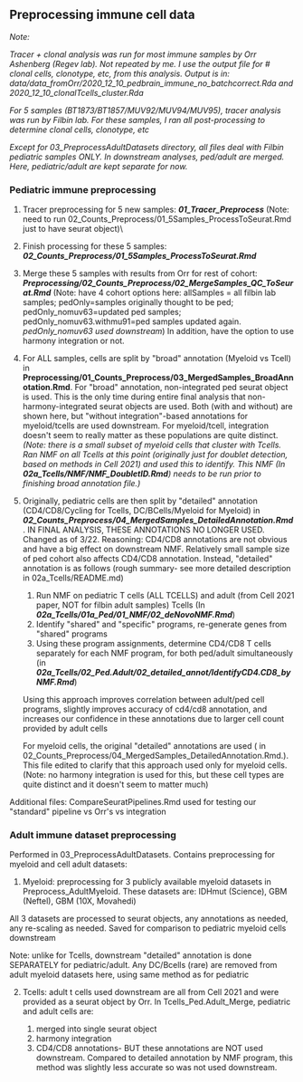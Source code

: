 
## Preprocessing immune cell data

*Note:*

*Tracer + clonal analysis was run for most immune samples by Orr Ashenberg (Regev lab). Not repeated by me. I use the output file for # clonal cells, clonotype, etc, from this analysis.  Output is in: data/data_fromOrr/2020_12_10_pedbrain_immune_no_batchcorrect.Rda and 2020_12_10_clonalTcells_cluster.Rda*

*For 5 samples (BT1873/BT1857/MUV92/MUV94/MUV95), tracer analysis was run by Filbin lab. For these samples, I ran all post-processing to determine clonal cells, clonotype, etc*

*Except for 03_PreprocessAdultDatasets directory, all files deal with Filbin pediatric samples ONLY. In downstream analyses, ped/adult are merged. Here, pediatric/adult are kept separate for now.*



### Pediatric immune  preprocessing

1. Tracer preprocessing for 5 new samples: ***01_Tracer_Preprocess*** (Note: need to run 02_Counts_Preprocess/01_5Samples_ProcessToSeurat.Rmd just to have seurat object)\

2. Finish processing for these 5 samples: ***02_Counts_Preprocess/01_5Samples_ProcessToSeurat.Rmd***

3. Merge these 5 samples with results from Orr for rest of cohort: ***Preprocessing/02_Counts_Preprocess/02_MergeSamples_QC_ToSeurat.Rmd*** (Note: have 4 cohort options here: allSamples = all filbin lab samples; pedOnly=samples originally thought to be ped; pedOnly_nomuv63=updated ped samples; pedOnly_nomuv63.withmu91=ped samples updated again. *pedOnly_nomuv63 used downstream*) In addition, have the option to use harmony integration or not. 

4. For ALL samples, cells are split by "broad" annotation (Myeloid vs Tcell) in **Preprocessing/01_Counts_Preprocess/03_MergedSamples_BroadAnnotation.Rmd**. For "broad" annotation, non-integrated ped seurat object is used. This is the only time during entire final analysis that non-harmony-integrated seurat objects are used. Both (with and without) are shown here, but "without integration"-based annotations for myeloid/tcells are used downstream. For myeloid/tcell, integration doesn't seem to really matter as these populations are quite distinct. *(Note: there is a small subset of myeloid cells that cluster with Tcells. Ran NMF on all Tcells at this point (originally just for doublet detection, based on methods in Cell 2021) and used this to identify. This NMF (In ***02a_Tcells/NMF/NMF_DoubletID.Rmd***) needs to be run prior to finishing broad annotation file.)*

5. Originally, pediatric cells are then split by "detailed" annotation (CD4/CD8/Cycling for Tcells, DC/BCells/Myeloid for Myeloid) in ***02_Counts_Preprocess/04_MergedSamples_DetailedAnnotation.Rmd***. IN FINAL ANALYSIS, THESE ANNOTATIONS NO LONGER USED. Changed as of 3/22. Reasoning: CD4/CD8 annotations are not obvious and have a big effect on downstream NMF. Relatively small sample size of ped cohort also affects CD4/CD8 annotation. Instead, "detailed" annotation is as follows (rough summary- see more detailed description in 02a_Tcells/README.md)
	1. Run NMF on pediatric T cells (ALL TCELLS) and adult (from Cell 2021 paper, NOT for filbin adult samples) Tcells (In ***02a_Tcells/01a_Ped/01_NMF/02_deNovoNMF.Rmd***)
	2. Identify "shared" and "specific" programs, re-generate genes from "shared" programs
	3. Using these program assignments, determine CD4/CD8 T cells separately for each NMF program, for both ped/adult simultaneously (in ***02a_Tcells/02_Ped.Adult/02_detailed_annot/IdentifyCD4.CD8_byNMF.Rmd***)

	Using this approach improves correlation between adult/ped cell programs, slightly improves accuracy of cd4/cd8 annotation, and increases our confidence in these annotations due to larger cell count provided by adult cells

	For myeloid cells, the original "detailed" annotations are used ( in 02_Counts_Preprocess/04_MergedSamples_DetailedAnnotation.Rmd.). This file edited to clarify that this approach used only for myeloid cells. (Note: no harmony integration is used for this, but these cell types are quite distinct and it doesn't seem to matter much)


Additional files: CompareSeuratPipelines.Rmd used for testing our "standard" pipeline vs Orr's vs integration

### Adult immune dataset preprocessing

Performed in 03_PreprocessAdultDatasets. Contains preprocessing for myeloid and cell adult datasets: 

1. Myeloid: preprocessing for 3 publicly available myeloid datasets in Preprocess_AdultMyeloid. These datasets are: IDHmut (Science), GBM (Neftel), GBM (10X, Movahedi)

All 3 datasets are processed to seurat objects, any annotations as needed, any re-scaling as needed. Saved for comparison to pediatric myeloid cells downstream

Note: unlike for Tcells, downstream "detailed" annotation is done SEPARATELY for pediatric/adult. Any DC/Bcells (rare) are removed from adult myeloid datasets here, using same method as for pediatric

2. Tcells: adult t cells used downstream are all from Cell 2021 and were provided as a seurat object by Orr. In Tcells_Ped.Adult_Merge, pediatric and adult cells are:

	1) merged into single seurat object 
	2) harmony integration 
	3) CD4/CD8 annotations- BUT these annotations are NOT used downstream. Compared to detailed annotation by NMF program, this method was slightly less accurate so was not used downstream.
